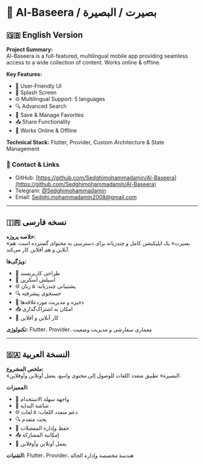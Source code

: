 # 🌟 Al-Baseera / بصیرت / البصيرة

## 🇬🇧 English Version

**Project Summary:**  
Al-Baseera is a full-featured, multilingual mobile app providing seamless access to a wide collection of content. Works online & offline.

**Key Features:**  
- 🌟 User-Friendly UI  
- 🚀 Splash Screen  
- 🌐 Multilingual Support: 5 languages  
- 🔍 Advanced Search  
- 💾 Save & Manage Favorites  
- 📤 Share Functionality  
- 🔄 Works Online & Offline

**Technical Stack:** Flutter, Provider, Custom Architecture & State Management

### 📌 Contact & Links
- GitHub: [https://github.com/Sedghimohammadamin/Al-Baseera](https://github.com/Sedghimohammadamin/Al-Baseera)  
- Telegram: [@Sedghimohammadamin](https://t.me/Sedghimohammadamin)  
- Email: Sedghi.mohammadamin2008@gmail.com

---

## 🇮🇷 نسخه فارسی

**خلاصه پروژه:**  
«بصیرت» یک اپلیکیشن کامل و چندزبانه برای دسترسی به محتوای گسترده است. هم آنلاین و هم آفلاین کار می‌کند.

**ویژگی‌ها:**  
- 🌟 طراحی کاربرپسند  
- 🚀 اسپلش اسکرین  
- 🌐 پشتیبانی چندزبانه: ۵ زبان  
- 🔍 جستجوی پیشرفته  
- 💾 ذخیره و مدیریت موردعلاقه‌ها  
- 📤 امکان به اشتراک‌گذاری  
- 🔄 کار آنلاین و آفلاین

**تکنولوژی:** Flutter، Provider، معماری سفارشی و مدیریت وضعیت

---

## 🇸🇦 النسخة العربية

**ملخص المشروع:**  
«البصيرة» تطبيق متعدد اللغات للوصول إلى محتوى واسع، يعمل أونلاين وأوفلاين.

**المميزات:**  
- 🌟 واجهة سهلة الاستخدام  
- 🚀 شاشة البداية  
- 🌐 دعم متعدد اللغات: ٥ لغات  
- 🔍 بحث متقدم  
- 💾 حفظ وإدارة المفضلات  
- 📤 إمكانية المشاركة  
- 🔄 يعمل أونلاين وأوفلاين

**التقنيات:** Flutter، Provider، هندسة مخصصة وإدارة الحالة